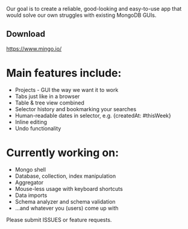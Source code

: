 Our goal is to create a reliable, good-looking and easy-to-use app that would solve our own struggles with existing MongoDB GUIs. 

## Download
https://www.mingo.io/

# Main features include: 
- Projects - GUI the way we want it to work
- Tabs just like in a browser
- Table & tree view combined
- Selector history and bookmarking your searches
- Human-readable dates in selector, e.g. {createdAt: #thisWeek}
- Inline editing
- Undo functionality

# Currently working on:
- Mongo shell
- Database, collection, index manipulation
- Aggregator
- Mouse-less usage with keyboard shortcuts
- Data imports
- Schema analyzer and schema validation
- ...and whatever you (users) come up with

Please submit ISSUES or feature requests.
